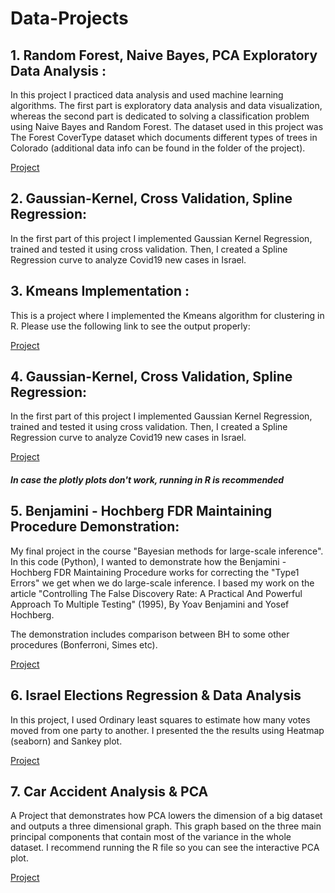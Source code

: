 # Data-Projects

## 1. Random Forest, Naive Bayes, PCA Exploratory Data Analysis : #

In this project I practiced data analysis and used machine learning algorithms. The first part is exploratory data analysis and data visualization, whereas the second part is dedicated to  solving a classification problem using Naive Bayes and Random Forest. The dataset used in this project was The Forest CoverType dataset which documents different types of trees in Colorado (additional data info can be found in the folder of the project).

<a href="https://htmlpreview.github.io/?https://github.com/danshabo/Data-Projects/blob/main/Random%20Forest%2C%20Naive%20Bayes%20%2C%20EDA/EDA-ML-Project.html">Project</a>

## 2.  Gaussian-Kernel, Cross Validation, Spline Regression: #
In the first part of this project I implemented Gaussian Kernel Regression, trained and tested it using cross validation. Then, I created a Spline Regression curve to analyze Covid19 new cases in Israel.


## 3. Kmeans Implementation : #
 This is a project where I implemented the Kmeans algorithm for clustering in R. Please use the following link to see the output properly:
 
<a href="https://htmlpreview.github.io/?https://github.com/danshabo/Data-Projects/blob/main/Kmeans%20Implementation%20(R)/Kmeans%20Implementation.html">Project</a>
## 4.  Gaussian-Kernel, Cross Validation, Spline Regression: #
In the first part of this project I implemented Gaussian Kernel Regression, trained and tested it using cross validation. Then, I created a Spline Regression curve to analyze Covid19 new cases in Israel.

<a href="https://htmlpreview.github.io/?https://github.com/danshabo/Data-Projects/blob/main/Gaussian%20Kernel%20%26%20Spline%20Regression/Gaussian-Kernel_Cross_Validation_Spline.html">Project</a>
##### In case the plotly plots don't work, running in R is recommended

## 5. Benjamini - Hochberg FDR Maintaining Procedure Demonstration: #
My final project in the course "Bayesian methods for large-scale inference". In this code (Python), I wanted to demonstrate how the Benjamini - Hochberg FDR Maintaining Procedure works for correcting the "Type1 Errors" we get when we do large-scale inference.
I based my work on the article "Controlling The False Discovery Rate: A Practical And Powerful Approach To Multiple Testing" (1995), By Yoav Benjamini and Yosef Hochberg.

The demonstration includes comparison between BH to some other procedures (Bonferroni, Simes etc).

<a href ="https://github.com/danshabo/Data-Projects/blob/main/Benjamini%20-%20Hochberg%20FDR%20Maintaining%20Procedure%20Demonstration%20(Python)/Benjamini%20-%20Hochberg%20FDR%20Maintaining%20Procedure%20Demonstration.ipynb">Project </a>

## 6. Israel Elections Regression & Data Analysis #
In this project, I used Ordinary least squares to estimate how many votes moved from one party to another. I presented the the results using Heatmap (seaborn) and Sankey plot.

<a href ="https://github.com/danshabo/Data-Projects/blob/main/Israel%20Elections%20Regression%20%26%20Data%20Analysis/File.ipynb">Project </a>

## 7. Car Accident Analysis & PCA
A Project that demonstrates how PCA lowers the dimension of a big dataset and outputs a three dimensional graph. This graph based on the three main principal components that contain most of the variance in the whole dataset. I recommend running the R file so you can see the interactive PCA plot.

<a href ="https://htmlpreview.github.io/?https://github.com/danshabo/Data-Projects/blob/main/Car%20Accident%20Analysis%20%26%20PCA/Car%20Accident%20Analysis%20%26%20PCA.html">Project </a>
